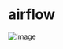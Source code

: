 # airflow

![image](https://github.com/ifntsh/airflow/assets/99662127/f03c9327-a8b9-4e2c-860d-f4e561d9d1af)
